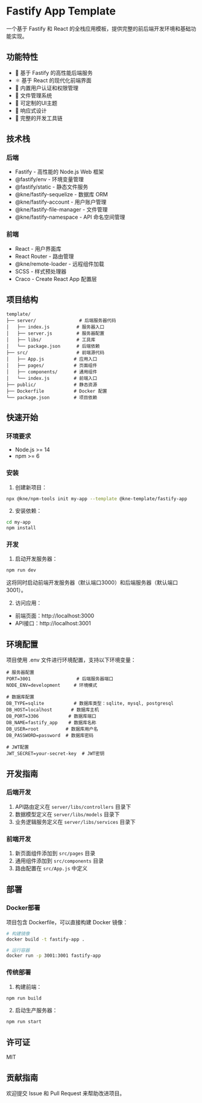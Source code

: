 # Fastify App Template

一个基于 Fastify 和 React 的全栈应用模板，提供完整的前后端开发环境和基础功能实现。

## 功能特性

- 🚀 基于 Fastify 的高性能后端服务
- ⚛️ 基于 React 的现代化前端界面
- 🔐 内置用户认证和权限管理
- 📁 文件管理系统
- 🎨 可定制的UI主题
- 📱 响应式设计
- 🔧 完整的开发工具链

## 技术栈

### 后端
- Fastify - 高性能的 Node.js Web 框架
- @fastify/env - 环境变量管理
- @fastify/static - 静态文件服务
- @kne/fastify-sequelize - 数据库 ORM
- @kne/fastify-account - 用户账户管理
- @kne/fastify-file-manager - 文件管理
- @kne/fastify-namespace - API 命名空间管理

### 前端
- React - 用户界面库
- React Router - 路由管理
- @kne/remote-loader - 远程组件加载
- SCSS - 样式预处理器
- Craco - Create React App 配置层

## 项目结构

```
template/
├── server/                # 后端服务器代码
│   ├── index.js          # 服务器入口
│   ├── server.js         # 服务器配置
│   ├── libs/             # 工具库
│   └── package.json      # 后端依赖
├── src/                  # 前端源代码
│   ├── App.js           # 应用入口
│   ├── pages/           # 页面组件
│   ├── components/      # 通用组件
│   └── index.js         # 前端入口
├── public/              # 静态资源
├── Dockerfile           # Docker 配置
└── package.json         # 项目依赖
```

## 快速开始

### 环境要求

- Node.js >= 14
- npm >= 6

### 安装

1. 创建新项目：

```bash
npx @kne/npm-tools init my-app --template @kne-template/fastify-app
```

2. 安装依赖：

```bash
cd my-app
npm install
```

### 开发

1. 启动开发服务器：

```bash
npm run dev
```

这将同时启动前端开发服务器（默认端口3000）和后端服务器（默认端口3001）。

2. 访问应用：
- 前端页面：http://localhost:3000
- API接口：http://localhost:3001

## 环境配置

项目使用 .env 文件进行环境配置，支持以下环境变量：

```env
# 服务器配置
PORT=3001                 # 后端服务器端口
NODE_ENV=development     # 环境模式

# 数据库配置
DB_TYPE=sqlite           # 数据库类型：sqlite, mysql, postgresql
DB_HOST=localhost       # 数据库主机
DB_PORT=3306           # 数据库端口
DB_NAME=fastify_app    # 数据库名称
DB_USER=root          # 数据库用户名
DB_PASSWORD=password  # 数据库密码

# JWT配置
JWT_SECRET=your-secret-key  # JWT密钥
```

## 开发指南

### 后端开发

1. API路由定义在 `server/libs/controllers` 目录下
2. 数据模型定义在 `server/libs/models` 目录下
3. 业务逻辑服务定义在 `server/libs/services` 目录下

### 前端开发

1. 新页面组件添加到 `src/pages` 目录
2. 通用组件添加到 `src/components` 目录
3. 路由配置在 `src/App.js` 中定义

## 部署

### Docker部署

项目包含 Dockerfile，可以直接构建 Docker 镜像：

```bash
# 构建镜像
docker build -t fastify-app .

# 运行容器
docker run -p 3001:3001 fastify-app
```

### 传统部署

1. 构建前端：

```bash
npm run build
```

2. 启动生产服务器：

```bash
npm run start
```

## 许可证

MIT

## 贡献指南

欢迎提交 Issue 和 Pull Request 来帮助改进项目。
